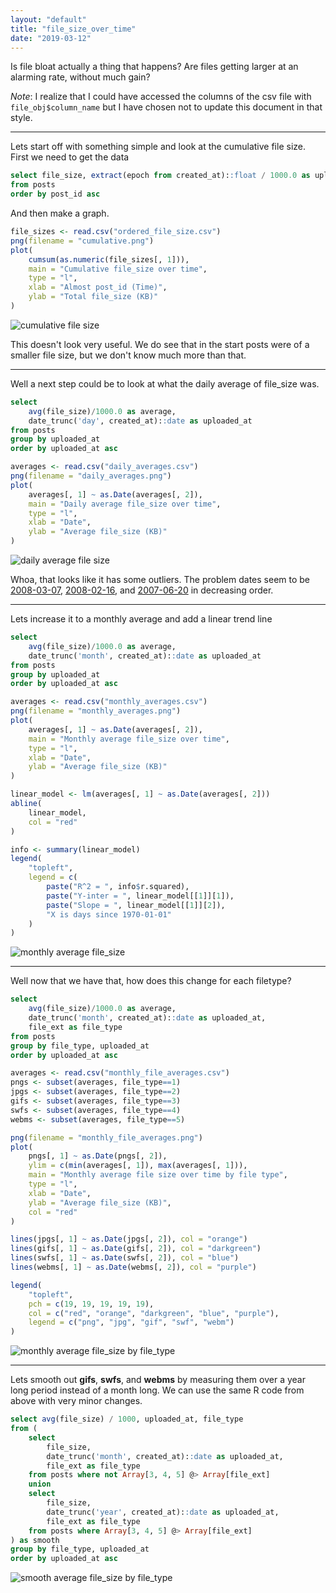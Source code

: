 ```yaml
---
layout: "default"
title: "file_size_over_time"
date: "2019-03-12"
---
```


Is file bloat actually a thing that happens? Are files getting larger at an alarming rate, without much gain?

*Note*: I realize that I could have accessed the columns of the csv file with `file_obj$column_name` but I have chosen not to update this document in that style.

---

Lets start off with something simple and look at the cumulative file size.
First we need to get the data

```sql
select file_size, extract(epoch from created_at)::float / 1000.0 as uploaded_at
from posts
order by post_id asc
```

And then make a graph.

```R
file_sizes <- read.csv("ordered_file_size.csv")
png(filename = "cumulative.png")
plot(
	cumsum(as.numeric(file_sizes[, 1])),
	main = "Cumulative file_size over time",
	type = "l",
	xlab = "Almost post_id (Time)",
	ylab = "Total file_size (KB)"
)
```

<img src="cumulative.png" alt="cumulative file size">

This doesn't look very useful. We do see that in the start posts were of a smaller file size, but we don't know much more than that.

---

Well a next step could be to look at what the daily average of file_size was.

```sql
select
	avg(file_size)/1000.0 as average,
	date_trunc('day', created_at)::date as uploaded_at
from posts
group by uploaded_at
order by uploaded_at asc
```
```R
averages <- read.csv("daily_averages.csv")
png(filename = "daily_averages.png")
plot(
	averages[, 1] ~ as.Date(averages[, 2]),
	main = "Daily average file_size over time",
	type = "l",
	xlab = "Date",
	ylab = "Average file_size (KB)"
)
```
<img src="daily_averages.png" alt="daily average file size">

Whoa, that looks like it has some outliers. The problem dates seem to be
[2008-03-07](https://e621.net/post/index/1/date:2008-03-07),
[2008-02-16](https://e621.net/post/index/1/date:2008-02-16), and
[2007-06-20](https://e621.net/post/index/1/date:2007-06-20)
in decreasing order.

---

Lets increase it to a monthly average and add a linear trend line

```sql
select
	avg(file_size)/1000.0 as average,
	date_trunc('month', created_at)::date as uploaded_at
from posts
group by uploaded_at
order by uploaded_at asc
```

```R
averages <- read.csv("monthly_averages.csv")
png(filename = "monthly_averages.png")
plot(
	averages[, 1] ~ as.Date(averages[, 2]),
	main = "Monthly average file_size over time",
	type = "l",
	xlab = "Date",
	ylab = "Average file_size (KB)"
)

linear_model <- lm(averages[, 1] ~ as.Date(averages[, 2]))
abline(
	linear_model,
	col = "red"
)

info <- summary(linear_model)
legend(
	"topleft",
	legend = c(
		paste("R^2 = ", info$r.squared),
		paste("Y-inter = ", linear_model[[1]][1]),
		paste("Slope = ", linear_model[[1]][2]),
		"X is days since 1970-01-01"
	)
)
```

<img src="monthly_averages.png" alt="monthly average file_size">

---

Well now that we have that, how does this change for each filetype?

```sql
select
	avg(file_size)/1000.0 as average,
	date_trunc('month', created_at)::date as uploaded_at,
	file_ext as file_type
from posts
group by file_type, uploaded_at
order by uploaded_at asc
```
```R
averages <- read.csv("monthly_file_averages.csv")
pngs <- subset(averages, file_type==1)
jpgs <- subset(averages, file_type==2)
gifs <- subset(averages, file_type==3)
swfs <- subset(averages, file_type==4)
webms <- subset(averages, file_type==5)

png(filename = "monthly_file_averages.png")
plot(
	pngs[, 1] ~ as.Date(pngs[, 2]),
	ylim = c(min(averages[, 1]), max(averages[, 1])),
	main = "Monthly average file size over time by file type",
	type = "l",
	xlab = "Date",
	ylab = "Average file_size (KB)",
	col = "red"
)

lines(jpgs[, 1] ~ as.Date(jpgs[, 2]), col = "orange")
lines(gifs[, 1] ~ as.Date(gifs[, 2]), col = "darkgreen")
lines(swfs[, 1] ~ as.Date(swfs[, 2]), col = "blue")
lines(webms[, 1] ~ as.Date(webms[, 2]), col = "purple")

legend(
	"topleft",
	pch = c(19, 19, 19, 19, 19),
	col = c("red", "orange", "darkgreen", "blue", "purple"),
	legend = c("png", "jpg", "gif", "swf", "webm")
)
```

<img src="monthly_file_averages.png" alt="monthly average file_size by file_type">

---

Lets smooth out **gifs**, **swfs**, and **webms** by measuring them over a year long period instead of a month long. We can use the same R code from above with very minor changes.

```sql
select avg(file_size) / 1000, uploaded_at, file_type
from (
	select
		file_size,
		date_trunc('month', created_at)::date as uploaded_at,
		file_ext as file_type
	from posts where not Array[3, 4, 5] @> Array[file_ext]
	union
	select
		file_size,
		date_trunc('year', created_at)::date as uploaded_at,
		file_ext as file_type
	from posts where Array[3, 4, 5] @> Array[file_ext]
) as smooth
group by file_type, uploaded_at
order by uploaded_at asc
```

<img src="smooth_file_averages.png" alt="smooth average file_size by file_type">